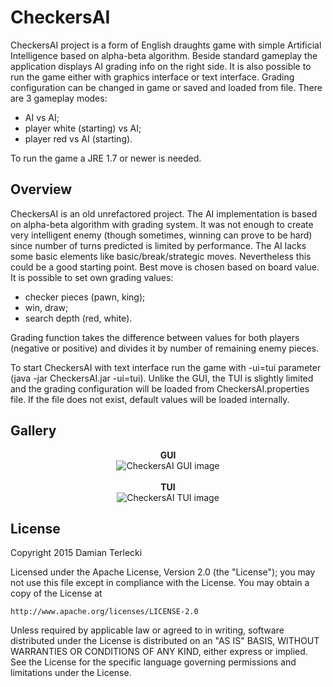 # CheckersAI
CheckersAI project is a form of English draughts game with simple Artificial Intelligence based on alpha-beta algorithm. Beside standard gameplay the application displays AI grading info on the right side. It is also possible to run the game either with graphics interface or text interface. Grading configuration can be changed in game or saved and loaded from file. There are 3 gameplay modes:
+ AI vs AI;
+ player white (starting) vs AI;
+ player red vs AI (starting).

To run the game a JRE 1.7 or newer is needed.

## Overview
CheckersAI is an old unrefactored project. The AI implementation is based on alpha-beta algorithm with grading system. It was not enough to create very intelligent enemy (though sometimes, winning can prove to be hard) since number of turns predicted is limited by performance. The AI lacks some basic elements like basic/break/strategic moves. Nevertheless this could be a good starting point. Best move is chosen based on board value. It is possible to set own grading values:
+ checker pieces (pawn, king);
+ win, draw;
+ search depth (red, white).

Grading function takes the difference between values for both players (negative or positive) and divides it by number of remaining enemy pieces.

To start CheckersAI with text interface run the game with -ui=tui parameter (java -jar CheckersAI.jar -ui=tui). Unlike the GUI, the TUI is slightly limited and the grading configuration will be loaded from CheckersAI.properties file. If the file does not exist, default values will be loaded internally.

## Gallery
<p align="center">
<b>GUI</b><br/>
<img src="https://cloud.githubusercontent.com/assets/20327242/21468189/c3094cf0-ca07-11e6-8acb-648d57b23d6d.png" alt="CheckersAI GUI image">
<br/><br/>
<b>TUI</b><br/>
<img src="https://cloud.githubusercontent.com/assets/20327242/21468190/ccb0db10-ca07-11e6-8773-fe4428d6b6d5.png" alt="CheckersAI TUI image">
</p>

## License
Copyright 2015 Damian Terlecki

Licensed under the Apache License, Version 2.0 (the "License");
you may not use this file except in compliance with the License.
You may obtain a copy of the License at

    http://www.apache.org/licenses/LICENSE-2.0

Unless required by applicable law or agreed to in writing, software
distributed under the License is distributed on an "AS IS" BASIS,
WITHOUT WARRANTIES OR CONDITIONS OF ANY KIND, either express or implied.
See the License for the specific language governing permissions and
limitations under the License.
